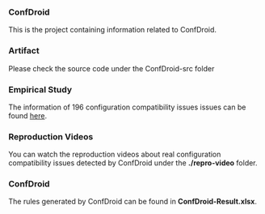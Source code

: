 ### ConfDroid
This is the project containing information related to ConfDroid.

### Artifact
Please check the source code under the ConfDroid-src folder

### Empirical Study
The information of 196 configuration compatibility issues issues can be found <a href="https://docs.google.com/spreadsheets/d/e/2PACX-1vT-xSYMKB-cYSperAutZnJQV4l7I_rEJhhXATJ0QWN0YMUmYoWL5RJFF7-3iAadqILZx6wqKfXBwcaS/pubhtml">here</a>.

### Reproduction Videos
You can watch the reproduction videos about real configuration compatibility issues detected by ConfDroid under the **./repro-video** folder.

### ConfDroid
The rules generated by ConfDroid can be found in **ConfDroid-Result.xlsx**.

